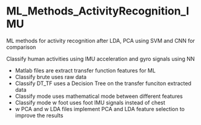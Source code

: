 # ML_Methods_ActivityRecognition_IMU
ML methods for activity recognition after LDA, PCA using SVM and CNN for comparison

Classify human activities using IMU acceleration and gyro signals using NN
- Matlab files are extract transfer function features for ML
- Classify brute uses raw data
- Classify DT_TF uses a Decision Tree on the transfer funciton extracted data
- Classify mode uses mathematical mode between different features
- Classify mode w foot uses foot IMU signals instead of chest 
- w PCA and w LDA files implement PCA and LDA feature selection to improve the results
